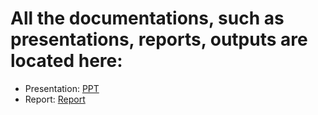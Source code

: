 # All the documentations, such as presentations, reports, outputs are located here:

- Presentation: [PPT](https://github.iu.edu/B565-Fall2022/DataMiningProject_ADM/blob/bde9c34c7b40a4179c21e93e8f62b8801aa99d7b/Documentation/Presentation.ppsx)
- Report: [Report](https://github.iu.edu/B565-Fall2022/DataMiningProject_ADM/blob/bde9c34c7b40a4179c21e93e8f62b8801aa99d7b/Documentation/Recommendation%20System%20for%20Movies.pdf)
